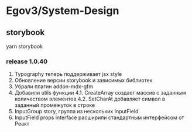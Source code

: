 # Egov3/System-Design

## storybook
yarn storybook

### release 1.0.40
1. Typography теперь поддерживает jsx style 
2. Обновление версии storybook и зависимых библиотек
3. Убрали плагин addon-mdx-gfm 
4. Добавили utils функции 
4.1. CreateArray создает массив с заданным количеством элементов
4.2. SetCharAt добавляет символ в заданный промежуток в строке
5. InputGroup story, группа из нескольких InputField
6. InputField props interface расширили стандартным интерфейсом от Реакт
